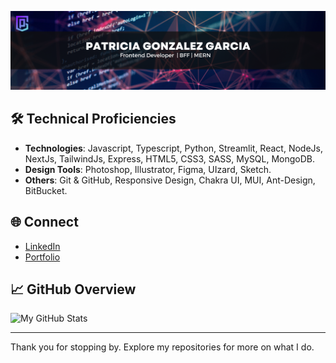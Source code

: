 


![foto](Assets/banner.png)

## 🛠️ Technical Proficiencies

-   **Technologies**: Javascript, Typescript, Python, Streamlit, React, NodeJs, NextJs, TailwindJs, Express, HTML5, CSS3, SASS, MySQL, MongoDB.
-   **Design Tools**: Photoshop, Illustrator, Figma, UIzard, Sketch.
-   **Others**: Git & GitHub, Responsive Design, Chakra UI, MUI, Ant-Design, BitBucket.

## 🌐 Connect

-   [LinkedIn](https://www.linkedin.com/in/patggarcia/)
-   [Portfolio](https://www.patgonzalez.me)

## 📈 GitHub Overview

![My GitHub Stats](https://github-readme-stats.vercel.app/api?username=patrigarcia&show_icons=true&theme=radical)

---

Thank you for stopping by. Explore my repositories for more on what I do.
